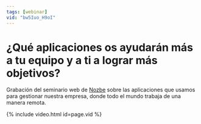 ```yaml
---
tags: [webinar]
vid: "bw5Iuo_H9oI"
---
```


# ¿Qué aplicaciones os ayudarán más a tu equipo y a ti a lograr más objetivos?

Grabación del seminario web de [Nozbe][n] sobre las aplicaciones que usamos para gestionar nuestra empresa, donde todo el mundo trabaja de una manera remota.

{% include video.html id=page.vid %}

<!--More-->


[n]: https://nozbe.com/